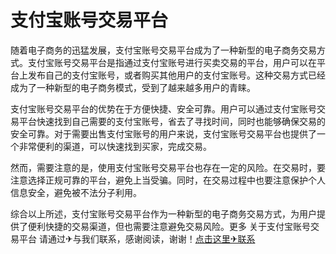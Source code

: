 # 支付宝账号交易平台

随着电子商务的迅猛发展，支付宝账号交易平台成为了一种新型的电子商务交易方式。支付宝账号交易平台是指通过支付宝账号进行买卖交易的平台，用户可以在平台上发布自己的支付宝账号，或者购买其他用户的支付宝账号。这种交易方式已经成为了一种新型的电子商务模式，受到了越来越多用户的青睐。

支付宝账号交易平台的优势在于方便快捷、安全可靠。用户可以通过支付宝账号交易平台快速找到自己需要的支付宝账号，省去了寻找时间，同时也能够确保交易的安全可靠。对于需要出售支付宝账号的用户来说，支付宝账号交易平台也提供了一个非常便利的渠道，可以快速找到买家，完成交易。

然而，需要注意的是，使用支付宝账号交易平台也存在一定的风险。在交易时，要注意选择正规可靠的平台，避免上当受骗。同时，在交易过程中也要注意保护个人信息安全，避免被不法分子利用。

综合以上所述，支付宝账号交易平台作为一种新型的电子商务交易方式，为用户提供了便利快捷的交易渠道，但也需要注意避免交易风险。更多 关于支付宝账号交易平台 请通过✈与我们联系，感谢阅读，谢谢！[点击这里✈联系](https://google.com)